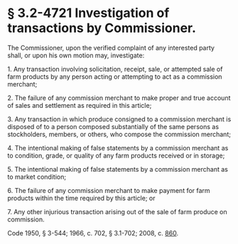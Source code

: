 # § 3.2-4721 Investigation of transactions by Commissioner.

<p>The Commissioner, upon the verified complaint of any interested party shall, or upon his own motion may, investigate:</p><p>1. Any transaction involving solicitation, receipt, sale, or attempted sale of farm products by any person acting or attempting to act as a commission merchant;</p><p>2. The failure of any commission merchant to make proper and true account of sales and settlement as required in this article;</p><p>3. Any transaction in which produce consigned to a commission merchant is disposed of to a person composed substantially of the same persons as stockholders, members, or others, who compose the commission merchant;</p><p>4. The intentional making of false statements by a commission merchant as to condition, grade, or quality of any farm products received or in storage;</p><p>5. The intentional making of false statements by a commission merchant as to market condition;</p><p>6. The failure of any commission merchant to make payment for farm products within the time required by this article; or</p><p>7. Any other injurious transaction arising out of the sale of farm produce on commission.</p><p>Code 1950, § 3-544; 1966, c. 702, § 3.1-702; 2008, c. <a href='http://lis.virginia.gov/cgi-bin/legp604.exe?081+ful+CHAP0860'>860</a>.</p>